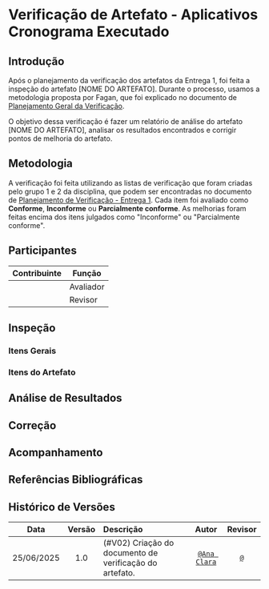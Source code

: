 # Verificação de Artefato - Aplicativos Cronograma Executado

## Introdução

Após o planejamento da verificação dos artefatos da Entrega 1, foi feita a inspeção do artefato [NOME DO ARTEFATO]. Durante o processo, usamos a metodologia proposta por Fagan, que foi explicado no documento de [Planejamento Geral da Verificação](../planejamento-geral.md#metodologia).

O objetivo dessa verificação é fazer um relatório de análise do artefato [NOME DO ARTEFATO], analisar os resultados encontrados e corrigir pontos de melhoria do artefato.

## Metodologia

A verificação foi feita utilizando as listas de verificação que foram criadas pelo grupo 1 e 2 da disciplina, que podem ser encontradas no documento de [Planejamento de Verificação - Entrega 1](./planejamento-entrega1.md). Cada item foi avaliado como **Conforme**, **Inconforme** ou **Parcialmente conforme**. As melhorias foram feitas encima dos itens julgados como "Inconforme" ou "Parcialmente conforme".

## Participantes

| Contribuinte | Função                                                            |
| ------------ | --------------------------------------------------------------------- |
|     | Avaliador |
|     | Revisor |

## Inspeção

### Itens Gerais

### Itens do Artefato

## Análise de Resultados

## Correção

## Acompanhamento

## Referências Bibliográficas

## Histórico de Versões

 Data       | Versão | Descrição                                 | Autor                                      | Revisor                                     |
| :--------: | :----: | :---------------------------------------- | :----------------------------------------: | :----------------------------------------: |
| 25/06/2025 |  1.0   | (#V02) Criação do documento de verificação do artefato.| [`@Ana Clara`](https://github.com/anabborges)   | [`@`](https://github.com/)   |